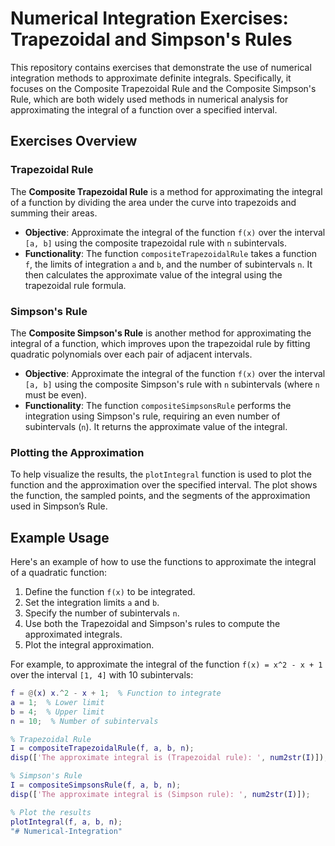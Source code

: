 # Numerical Integration Exercises: Trapezoidal and Simpson's Rules

This repository contains exercises that demonstrate the use of numerical integration methods to approximate definite integrals. Specifically, it focuses on the Composite Trapezoidal Rule and the Composite Simpson's Rule, which are both widely used methods in numerical analysis for approximating the integral of a function over a specified interval.

## Exercises Overview

### Trapezoidal Rule

The **Composite Trapezoidal Rule** is a method for approximating the integral of a function by dividing the area under the curve into trapezoids and summing their areas.

- **Objective**: Approximate the integral of the function `f(x)` over the interval `[a, b]` using the composite trapezoidal rule with `n` subintervals.
- **Functionality**: The function `compositeTrapezoidalRule` takes a function `f`, the limits of integration `a` and `b`, and the number of subintervals `n`. It then calculates the approximate value of the integral using the trapezoidal rule formula.

### Simpson's Rule

The **Composite Simpson's Rule** is another method for approximating the integral of a function, which improves upon the trapezoidal rule by fitting quadratic polynomials over each pair of adjacent intervals.

- **Objective**: Approximate the integral of the function `f(x)` over the interval `[a, b]` using the composite Simpson's rule with `n` subintervals (where `n` must be even).
- **Functionality**: The function `compositeSimpsonsRule` performs the integration using Simpson's rule, requiring an even number of subintervals (`n`). It returns the approximate value of the integral.

### Plotting the Approximation

To help visualize the results, the `plotIntegral` function is used to plot the function and the approximation over the specified interval. The plot shows the function, the sampled points, and the segments of the approximation used in Simpson’s Rule.

## Example Usage

Here's an example of how to use the functions to approximate the integral of a quadratic function:

1. Define the function `f(x)` to be integrated.
2. Set the integration limits `a` and `b`.
3. Specify the number of subintervals `n`.
4. Use both the Trapezoidal and Simpson's rules to compute the approximated integrals.
5. Plot the integral approximation.

For example, to approximate the integral of the function `f(x) = x^2 - x + 1` over the interval `[1, 4]` with 10 subintervals:

```matlab
f = @(x) x.^2 - x + 1;  % Function to integrate
a = 1;  % Lower limit
b = 4;  % Upper limit
n = 10;  % Number of subintervals

% Trapezoidal Rule
I = compositeTrapezoidalRule(f, a, b, n);
disp(['The approximate integral is (Trapezoidal rule): ', num2str(I)]);

% Simpson's Rule
I = compositeSimpsonsRule(f, a, b, n);
disp(['The approximate integral is (Simpson rule): ', num2str(I)]);

% Plot the results
plotIntegral(f, a, b, n);
"# Numerical-Integration" 
